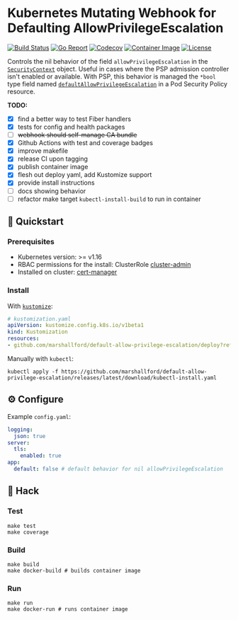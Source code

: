 # Kubernetes Mutating Webhook for Defaulting AllowPrivilegeEscalation

[![Build Status](https://github.com/marshallford/default-allow-privilege-escalation/workflows/CI/badge.svg)](https://github.com/marshallford/default-allow-privilege-escalation/actions?query=workflow%3ACI)
[![Go Report](https://goreportcard.com/badge/github.com/marshallford/default-allow-privilege-escalation)](https://goreportcard.com/report/github.com/marshallford/default-allow-privilege-escalation)
[![Codecov](https://codecov.io/gh/marshallford/default-allow-privilege-escalation/branch/master/graphs/badge.svg)](https://codecov.io/github/marshallford/default-allow-privilege-escalation)
[![Container Image](https://img.shields.io/docker/image-size/marshallford/default-allow-privilege-escalation?sort=semver)](https://hub.docker.com/r/marshallford/default-allow-privilege-escalation)
[![License](https://img.shields.io/github/license/marshallford/default-allow-privilege-escalation)](/LICENSE)

Controls the nil behavior of the field `allowPrivilegeEscalation` in the [`SecurityContext`](https://kubernetes.io/docs/reference/generated/kubernetes-api/v1.18/#securitycontext-v1-core) object. Useful in cases where the PSP admission controller isn't enabled or available. With PSP, this behavior is managed the `*bool` type field named [`defaultAllowPrivilegeEscalation`](https://github.com/kubernetes/community/blob/master/contributors/design-proposals/auth/no-new-privs.md#pod-security-policy-changes) in a Pod Security Policy resource.

**TODO:**

- [x] find a better way to test Fiber handlers
- [x] tests for config and health packages
- [ ] ~~webhook should self-manage CA bundle~~
- [x] Github Actions with test and coverage badges
- [x] improve makefile
- [x] release CI upon tagging
- [x] publish container image
- [x] flesh out deploy yaml, add Kustomize support
- [x] provide install instructions
- [ ] docs showing behavior
- [ ] refactor make target `kubectl-install-build` to run in container

## 🏁 Quickstart

### Prerequisites

- Kubernetes version: >= v1.16
- RBAC permissions for the install: ClusterRole [cluster-admin](https://kubernetes.io/docs/reference/access-authn-authz/rbac/#user-facing-roles)
- Installed on cluster: [cert-manager](https://github.com/jetstack/cert-manager)

### Install

With [`kustomize`](https://github.com/kubernetes-sigs/kustomize):
```yaml
# kustomization.yaml
apiVersion: kustomize.config.k8s.io/v1beta1
kind: Kustomization
resources:
- github.com/marshallford/default-allow-privilege-escalation/deploy?ref=vX.Y.Z
```

Manually with `kubectl`:
```shell
kubectl apply -f https://github.com/marshallford/default-allow-privilege-escalation/releases/latest/download/kubectl-install.yaml
```

## ⚙️ Configure

Example `config.yaml`:
```yaml
logging:
  json: true
server:
  tls:
    enabled: true
app:
  default: false # default behavior for nil allowPrivilegeEscalation
```

## 🤖 Hack

### Test

```shell
make test
make coverage
```

### Build

```shell
make build
make docker-build # builds container image
```

### Run

```shell
make run
make docker-run # runs container image
```
